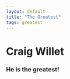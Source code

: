 ```yaml
---
layout: default
title: "The Greatest"
tags: greatest
---
```

# Craig Willet

### He is the greatest!
